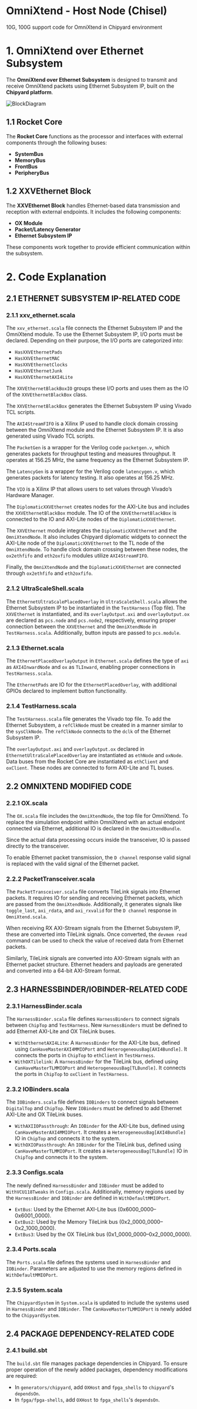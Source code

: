 # OmniXtend - Host Node (Chisel)

10G, 100G support code for OmniXtend in Chipyard environment

## 

# 1. OmniXtend over Ethernet Subsystem  

The **OmniXtend over Ethernet Subsystem** is designed to transmit and receive OmniXtend packets using Ethernet Subsystem IP, built on the **Chipyard platform**.

![BlockDiagram](docs/images/OmniXtend_over_Ethernet_Block_Diagram.png)

## 1.1 Rocket Core  
The **Rocket Core** functions as the processor and interfaces with external components through the following buses:  
- **SystemBus**  
- **MemoryBus**  
- **FrontBus**  
- **PeripheryBus**  

## 1.2 XXVEthernet Block  
The **XXVEthernet Block** handles Ethernet-based data transmission and reception with external endpoints. It includes the following components:  
- **OX Module**  
- **Packet/Latency Generator**  
- **Ethernet Subsystem IP**  

These components work together to provide efficient communication within the subsystem.

# 2. Code Explanation  

## 2.1 ETHERNET SUBSYSTEM IP-RELATED CODE  

### 2.1.1 xxv_ethernet.scala  
The `xxv_ethernet.scala` file connects the Ethernet Subsystem IP and the OmniXtend module. To use the Ethernet Subsystem IP, I/O ports must be declared. Depending on their purpose, the I/O ports are categorized into:  
- `HasXXVEthernetPads`  
- `HasXXVEthernetMAC`  
- `HasXXVEthernetClocks`  
- `HasXXVEthernetJunk`  
- `HasXXVEthernetAXI4Lite`  

The `XXVEthernetBlackBoxIO` groups these I/O ports and uses them as the IO of the `XXVEthernetBlackBox` class.  

The `XXVEthernetBlackBox` generates the Ethernet Subsystem IP using Vivado TCL scripts.  

The `AXI4StreamFIFO` is a Xilinx IP used to handle clock domain crossing between the OmniXtend module and the Ethernet Subsystem IP. It is also generated using Vivado TCL scripts.  

The `PacketGen` is a wrapper for the Verilog code `packetgen.v`, which generates packets for throughput testing and measures throughput. It operates at 156.25 MHz, the same frequency as the Ethernet Subsystem IP.  

The `LatencyGen` is a wrapper for the Verilog code `latencygen.v`, which generates packets for latency testing. It also operates at 156.25 MHz.  

The `VIO` is a Xilinx IP that allows users to set values through Vivado’s Hardware Manager.  

The `DiplomaticXXVEthernet` creates nodes for the AXI-Lite bus and includes the `XXVEthernetBlackBox` module. The IO of the `XXVEthernetBlackBox` is connected to the IO and AXI-Lite nodes of the `DiplomaticXXVEthernet`.  

The `XXVEthernet` module integrates the `DiplomaticXXVEthernet` and the `OmniXtendNode`. It also includes Chipyard diplomatic widgets to connect the AXI-Lite node of the `DiplomaticXXVEthernet` to the TL node of the `OmniXtendNode`. To handle clock domain crossing between these nodes, the `ox2ethfifo` and `eth2oxfifo` modules utilize `AXI4StreamFIFO`.  

Finally, the `OmniXtendNode` and the `DiplomaticXXVEthernet` are connected through `ox2ethfifo` and `eth2oxfifo`.  

### 2.1.2 UltraScaleShell.scala  
The `EthernetUltraScalePlacedOverlay` in `UltraScaleShell.scala` allows the Ethernet Subsystem IP to be instantiated in the `TestHarness` (Top file). The `XXVEthernet` is instantiated, and its `overlayOutput.axi` and `overlayOutput.ox` are declared as `pcs.node` and `pcs.node2`, respectively, ensuring proper connection between the `XXVEthernet` and the `OmniXtendNode` in `TestHarness.scala`. Additionally, button inputs are passed to `pcs.module`.  

### 2.1.3 Ethernet.scala  
The `EthernetPlacedOverlayOutput` in `Ethernet.scala` defines the type of `axi` as `AXI4InwardNode` and `ox` as `TLInward`, enabling proper connections in `TestHarness.scala`.  

The `EthernetPads` are IO for the `EthernetPlacedOverlay`, with additional GPIOs declared to implement button functionality.  

### 2.1.4 TestHarness.scala  
The `TestHarness.scala` file generates the Vivado top file. To add the Ethernet Subsystem, a `refClkNode` must be created in a manner similar to the `sysClkNode`. The `refClkNode` connects to the `dclk` of the Ethernet Subsystem IP.  

The `overlayOutput.axi` and `overlayOutput.ox` declared in `EthernetUltraScalePlacedOverlay` are instantiated as `ethNode` and `oxNode`. Data buses from the Rocket Core are instantiated as `ethClient` and `oxClient`. These nodes are connected to form AXI-Lite and TL buses.  

## 2.2 OMNIXTEND MODIFIED CODE  

### 2.2.1 OX.scala  
The `OX.scala` file includes the `OmniXtendNode`, the top file for OmniXtend. To replace the simulation endpoint within OmniXtend with an actual endpoint connected via Ethernet, additional IO is declared in the `OmniXtendBundle`.  

Since the actual data processing occurs inside the transceiver, IO is passed directly to the transceiver.  

To enable Ethernet packet transmission, the `D channel` response valid signal is replaced with the valid signal of the Ethernet packet.  

### 2.2.2 PacketTransceiver.scala  
The `PacketTransceiver.scala` file converts TileLink signals into Ethernet packets. It requires IO for sending and receiving Ethernet packets, which are passed from the `OmniXtendNode`. Additionally, it generates signals like `toggle_last`, `axi_rdata`, and `axi_rxvalid` for the `D channel` response in `OmniXtend.scala`.  

When receiving RX AXI-Stream signals from the Ethernet Subsystem IP, these are converted into TileLink signals. Once converted, the `devmem read` command can be used to check the value of received data from Ethernet packets.  

Similarly, TileLink signals are converted into AXI-Stream signals with an Ethernet packet structure. Ethernet headers and payloads are generated and converted into a 64-bit AXI-Stream format.  

## 2.3 HARNESSBINDER/IOBINDER-RELATED CODE  

### 2.3.1 HarnessBinder.scala  
The `HarnessBinder.scala` file defines `HarnessBinders` to connect signals between `ChipTop` and `TestHarness`. New `HarnessBinders` must be defined to add Ethernet AXI-Lite and OX TileLink buses.  

- `WithEthernetAXI4Lite`: A `HarnessBinder` for the AXI-Lite bus, defined using `CanHaveMasterAXI4MMIOPort` and `HeterogeneousBag[AXI4Bundle]`. It connects the ports in `ChipTop` to `ethClient` in `TestHarness`.  
- `WithOXTilelink`: A `HarnessBinder` for the TileLink bus, defined using `CanHaveMasterTLMMIOPort` and `HeterogeneousBag[TLBundle]`. It connects the ports in `ChipTop` to `oxClient` in `TestHarness`.  

### 2.3.2 IOBinders.scala  
The `IOBinders.scala` file defines `IOBinders` to connect signals between `DigitalTop` and `ChipTop`. New `IOBinders` must be defined to add Ethernet AXI-Lite and OX TileLink buses.  

- `WithAXIIOPassthrough`: An `IOBinder` for the AXI-Lite bus, defined using `CanHaveMasterAXI4MMIOPort`. It creates a `HeterogeneousBag[AXI4Bundle]` IO in `ChipTop` and connects it to the system.  
- `WithOXIOPassthrough`: An `IOBinder` for the TileLink bus, defined using `CanHaveMasterTLMMIOPort`. It creates a `HeterogeneousBag[TLBundle]` IO in `ChipTop` and connects it to the system.  

### 2.3.3 Configs.scala  
The newly defined `HarnessBinder` and `IOBinder` must be added to `WithVCU118Tweaks` in `Configs.scala`. Additionally, memory regions used by the `HarnessBinder` and `IOBinder` are defined in `WithDefaultMMIOPort`.  

- `ExtBus`: Used by the Ethernet AXI-Lite bus (0x6000_0000–0x6001_0000).  
- `ExtBus2`: Used by the Memory TileLink bus (0x2_0000_0000–0x2_1000_0000).  
- `ExtBus3`: Used by the OX TileLink bus (0x1_0000_0000–0x2_0000_0000).  

### 2.3.4 Ports.scala  
The `Ports.scala` file defines the systems used in `HarnessBinder` and `IOBinder`. Parameters are adjusted to use the memory regions defined in `WithDefaultMMIOPort`.  

### 2.3.5 System.scala  
The `ChipyardSystem` in `System.scala` is updated to include the systems used in `HarnessBinder` and `IOBinder`. The `CanHaveMasterTLMMIOPort` is newly added to the `ChipyardSystem`.  

## 2.4 PACKAGE DEPENDENCY-RELATED CODE  

### 2.4.1 build.sbt  
The `build.sbt` file manages package dependencies in Chipyard. To ensure proper operation of the newly added packages, dependency modifications are required:  

- In `generators/chipyard`, add `OXHost` and `fpga_shells` to `chipyard`'s `dependsOn`.  
- In `fpga/fpga-shells`, add `OXHost` to `fpga_shells`'s `dependsOn`.  
